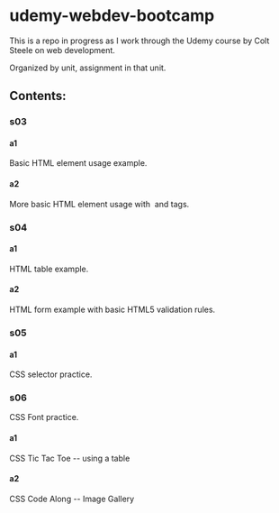# udemy-webdev-bootcamp

This is a repo in progress as I work through the Udemy course by Colt Steele on web development.

Organized by unit, assignment in that unit.

## Contents:

### s03

#### a1

Basic HTML element usage example.

#### a2

More basic HTML element usage with <img> and <a> tags.

### s04

#### a1

HTML table example.

#### a2

HTML form example with basic HTML5 validation rules.

### s05

#### a1

CSS selector practice.

### s06

CSS Font practice.

#### a1

CSS Tic Tac Toe -- using a table

#### a2

CSS Code Along -- Image Gallery

